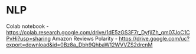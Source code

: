 # NLP

Colab notebook - https://colab.research.google.com/drive/1dE5zGS3F7r_DyfjlZh_qm07JoC1CPvHi?usp=sharing
Amazon Reviews Polarity - https://drive.google.com/uc?export=download&id=0Bz8a_Dbh9QhbaW12WVVZS2drcnM
